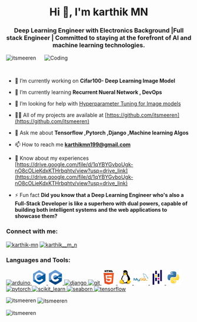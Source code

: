 





<h1 align="center">Hi 👋, I'm karthik MN</h1>
<h3 align="center">Deep Learning Engineer with Electronics Background |Full stack Engineer | Committed to staying at the forefront of AI and machine learning technologies.</h3>

<img src="https://camo.githubusercontent.com/19db51af5f90f1b152bc0b9078f5fe97053955be5074f03f17019c70345bdcdb/68747470733a2f2f6d69726f2e6d656469756d2e636f6d2f6d61782f313336302f302a37513379765349765f7430696f4a2d5a2e676966" alt="Coding" style="float: right; width: 400px;" />

<p align="left"> <img src="https://komarev.com/ghpvc/?username=itsmeeren&label=Profile%20views&color=0e75b6&style=flat" alt="itsmeeren" /> </p>

<p align="left"> <a href="https://twitter.com/" target="blank"><img src="https://img.shields.io/twitter/follow/?logo=twitter&style=for-the-badge" alt="" /></a> </p>

- 🔭 I’m currently working on **Cifar100- Deep Learning Image Model**

- 🌱 I’m currently learning **Recurrent Nueral Network , DevOps**

- 🤝 I’m looking for help with [Hyperparameter Tuning for Image models](https://github.com/itsmeeren/ai_model)

- 👨‍💻 All of my projects are available at [https://github.com/itsmeeren](https://github.com/itsmeeren)

- 💬 Ask me about **Tensorflow ,Pytorch ,Django ,Machine learning Algos**

- 📫 How to reach me **karthikmn199@gmail.com**

- 📄 Know about my experiences [https://drive.google.com/file/d/1qYBYGvboUgk-nO8cOLieKdxKTHrbqhtv/view?usp=drive_link](https://drive.google.com/file/d/1qYBYGvboUgk-nO8cOLieKdxKTHrbqhtv/view?usp=drive_link)

- ⚡ Fun fact **Did you know that a Deep Learning Engineer who's also a Full-Stack Developer is like a superhero with dual powers, capable of building both intelligent systems and the web applications to showcase them?**

<h3 align="left">Connect with me:</h3>
<p align="left">
<a href="https://linkedin.com/in/karthik-mn" target="blank"><img align="center" src="https://raw.githubusercontent.com/rahuldkjain/github-profile-readme-generator/master/src/images/icons/Social/linked-in-alt.svg" alt="karthik-mn" height="30" width="40" /></a>
<a href="https://instagram.com/karthik__m_n" target="blank"><img align="center" src="https://raw.githubusercontent.com/rahuldkjain/github-profile-readme-generator/master/src/images/icons/Social/instagram.svg" alt="karthik__m_n" height="30" width="40" /></a>
</p>

<h3 align="left">Languages and Tools:</h3>
<p align="left"> <a href="https://www.arduino.cc/" target="_blank" rel="noreferrer"> <img src="https://cdn.worldvectorlogo.com/logos/arduino-1.svg" alt="arduino" width="40" height="40"/> </a> <a href="https://www.cprogramming.com/" target="_blank" rel="noreferrer"> <img src="https://raw.githubusercontent.com/devicons/devicon/master/icons/c/c-original.svg" alt="c" width="40" height="40"/> </a> <a href="https://www.w3schools.com/cpp/" target="_blank" rel="noreferrer"> <img src="https://raw.githubusercontent.com/devicons/devicon/master/icons/cplusplus/cplusplus-original.svg" alt="cplusplus" width="40" height="40"/> </a> <a href="https://www.djangoproject.com/" target="_blank" rel="noreferrer"> <img src="https://cdn.worldvectorlogo.com/logos/django.svg" alt="django" width="40" height="40"/> </a> <a href="https://git-scm.com/" target="_blank" rel="noreferrer"> <img src="https://www.vectorlogo.zone/logos/git-scm/git-scm-icon.svg" alt="git" width="40" height="40"/> </a> <a href="https://www.w3.org/html/" target="_blank" rel="noreferrer"> <img src="https://raw.githubusercontent.com/devicons/devicon/master/icons/html5/html5-original-wordmark.svg" alt="html5" width="40" height="40"/> </a> <a href="https://www.linux.org/" target="_blank" rel="noreferrer"> <img src="https://raw.githubusercontent.com/devicons/devicon/master/icons/linux/linux-original.svg" alt="linux" width="40" height="40"/> </a> <a href="https://www.mysql.com/" target="_blank" rel="noreferrer"> <img src="https://raw.githubusercontent.com/devicons/devicon/master/icons/mysql/mysql-original-wordmark.svg" alt="mysql" width="40" height="40"/> </a> <a href="https://pandas.pydata.org/" target="_blank" rel="noreferrer"> <img src="https://raw.githubusercontent.com/devicons/devicon/2ae2a900d2f041da66e950e4d48052658d850630/icons/pandas/pandas-original.svg" alt="pandas" width="40" height="40"/> </a> <a href="https://www.python.org" target="_blank" rel="noreferrer"> <img src="https://raw.githubusercontent.com/devicons/devicon/master/icons/python/python-original.svg" alt="python" width="40" height="40"/> </a> <a href="https://pytorch.org/" target="_blank" rel="noreferrer"> <img src="https://www.vectorlogo.zone/logos/pytorch/pytorch-icon.svg" alt="pytorch" width="40" height="40"/> </a> <a href="https://scikit-learn.org/" target="_blank" rel="noreferrer"> <img src="https://upload.wikimedia.org/wikipedia/commons/0/05/Scikit_learn_logo_small.svg" alt="scikit_learn" width="40" height="40"/> </a> <a href="https://seaborn.pydata.org/" target="_blank" rel="noreferrer"> <img src="https://seaborn.pydata.org/_images/logo-mark-lightbg.svg" alt="seaborn" width="40" height="40"/> </a> <a href="https://www.tensorflow.org" target="_blank" rel="noreferrer"> <img src="https://www.vectorlogo.zone/logos/tensorflow/tensorflow-icon.svg" alt="tensorflow" width="40" height="40"/> </a> </p>

<p><img align="left" src="https://github-readme-stats.vercel.app/api/top-langs?username=itsmeeren&show_icons=true&locale=en&layout=compact" alt="itsmeeren" /></p>

<p>&nbsp;<img align="center" src="https://github-readme-stats.vercel.app/api?username=itsmeeren&show_icons=true&locale=en" alt="itsmeeren" /></p>

<p><img align="center" src="https://github-readme-streak-stats.herokuapp.com/?user=itsmeeren&" alt="itsmeeren" /></p>

